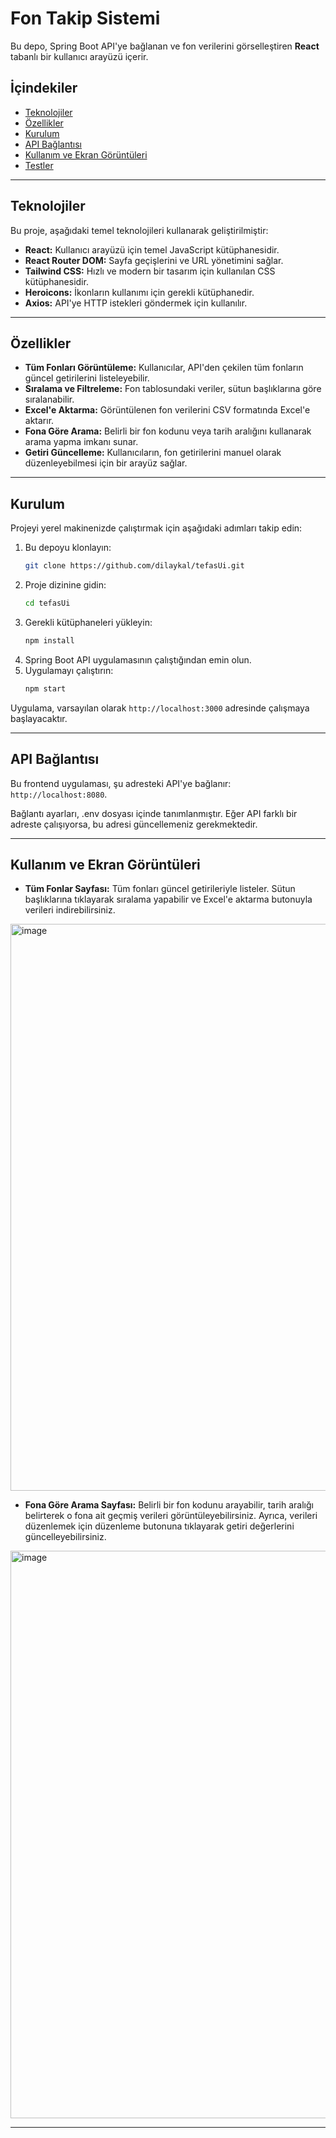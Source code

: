 # Fon Takip Sistemi

Bu depo, Spring Boot API'ye bağlanan ve fon verilerini görselleştiren **React** tabanlı bir kullanıcı arayüzü içerir.

## İçindekiler

- [Teknolojiler](#-teknolojiler)
- [Özellikler](#-özellikler)
- [Kurulum](#-kurulum)
- [API Bağlantısı](#-api-bağlantısı)
- [Kullanım ve Ekran Görüntüleri](#-kullanım-ve-ekran-görüntüleri)
- [Testler](#-testler)

---

## Teknolojiler

Bu proje, aşağıdaki temel teknolojileri kullanarak geliştirilmiştir:

-   **React:** Kullanıcı arayüzü için temel JavaScript kütüphanesidir.
-   **React Router DOM:** Sayfa geçişlerini ve URL yönetimini sağlar.
-   **Tailwind CSS:** Hızlı ve modern bir tasarım için kullanılan CSS kütüphanesidir.
-   **Heroicons:** İkonların kullanımı için gerekli kütüphanedir.
-   **Axios:** API'ye HTTP istekleri göndermek için kullanılır.

---

## Özellikler

-   **Tüm Fonları Görüntüleme:** Kullanıcılar, API'den çekilen tüm fonların güncel getirilerini listeleyebilir.
-   **Sıralama ve Filtreleme:** Fon tablosundaki veriler, sütun başlıklarına göre sıralanabilir.
-   **Excel'e Aktarma:** Görüntülenen fon verilerini CSV formatında Excel'e aktarır.
-   **Fona Göre Arama:** Belirli bir fon kodunu veya tarih aralığını kullanarak arama yapma imkanı sunar.
-   **Getiri Güncelleme:** Kullanıcıların, fon getirilerini manuel olarak düzenleyebilmesi için bir arayüz sağlar.

---

## Kurulum

Projeyi yerel makinenizde çalıştırmak için aşağıdaki adımları takip edin:

1.  Bu depoyu klonlayın:
    ```bash
    git clone https://github.com/dilaykal/tefasUi.git
    ```
2.  Proje dizinine gidin:
    ```bash
    cd tefasUi
    ```
3.  Gerekli kütüphaneleri yükleyin:
    ```bash
    npm install
    ```
4.  Spring Boot API uygulamasının çalıştığından emin olun.
5.  Uygulamayı çalıştırın:
    ```bash
    npm start
    ```

Uygulama, varsayılan olarak `http://localhost:3000` adresinde çalışmaya başlayacaktır.

---

## API Bağlantısı

Bu frontend uygulaması, şu adresteki API'ye bağlanır: `http://localhost:8080`.

Bağlantı ayarları, .env dosyası içinde tanımlanmıştır. Eğer API farklı bir adreste çalışıyorsa, bu adresi güncellemeniz gerekmektedir.

---

## Kullanım ve Ekran Görüntüleri

-   **Tüm Fonlar Sayfası:** Tüm fonları güncel getirileriyle listeler. Sütun başlıklarına tıklayarak sıralama yapabilir ve Excel'e aktarma butonuyla verileri indirebilirsiniz.
<img width="1686" height="907" alt="image" src="https://github.com/user-attachments/assets/e4495836-e0f7-4489-aa3b-07aa0e252006" />



-   **Fona Göre Arama Sayfası:** Belirli bir fon kodunu arayabilir, tarih aralığı belirterek o fona ait geçmiş verileri görüntüleyebilirsiniz. Ayrıca, verileri düzenlemek için düzenleme butonuna tıklayarak getiri değerlerini güncelleyebilirsiniz.
<img width="1701" height="908" alt="image" src="https://github.com/user-attachments/assets/ea31ab46-0156-4882-a2a9-751ec97c92ee" />



---